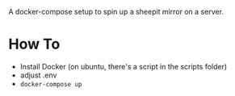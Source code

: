 A docker-compose setup to spin up a sheepit mirror on a server.

# How To

- Install Docker (on ubuntu, there's a script in the scripts folder)
- adjust .env
- `docker-compose up`